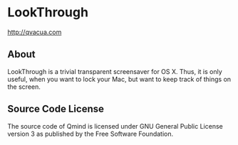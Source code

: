 # LookThrough

<http://qvacua.com>

## About
LookThrough is a trivial transparent screensaver for OS X. Thus, it is only useful, when you want to lock your Mac, but want to keep track of things on the screen.

## Source Code License
The source code of Qmind is licensed under GNU General Public License version 3 as published by the Free Software Foundation.
